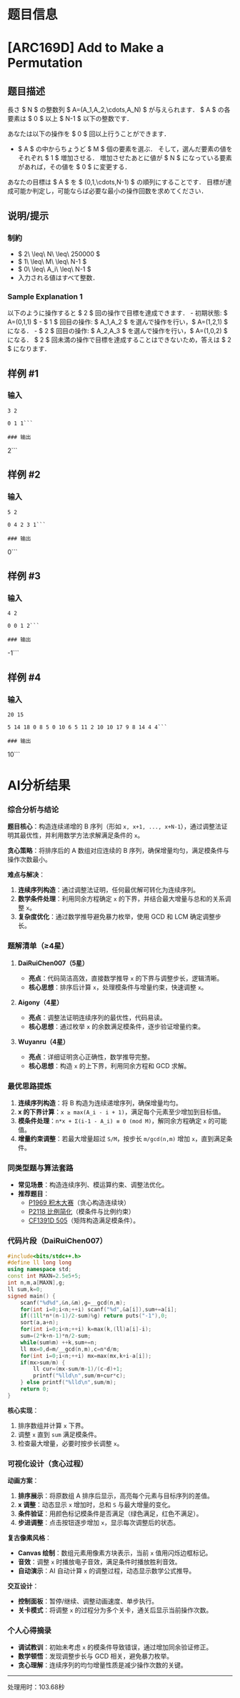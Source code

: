 # 题目信息

# [ARC169D] Add to Make a Permutation

## 题目描述

[problemUrl]: https://atcoder.jp/contests/arc169/tasks/arc169_d

長さ $ N $ の整数列 $ A=(A_1,A_2,\cdots,A_N) $ が与えられます． $ A $ の各要素は $ 0 $ 以上 $ N-1 $ 以下の整数です．

あなたは以下の操作を $ 0 $ 回以上行うことができます．

- $ A $ の中からちょうど $ M $ 個の要素を選ぶ． そして，選んだ要素の値をそれぞれ $ 1 $ 増加させる． 増加させたあとに値が $ N $ になっている要素があれば，その値を $ 0 $ に変更する．
 
あなたの目標は $ A $ を $ (0,1,\cdots,N-1) $ の順列にすることです． 目標が達成可能か判定し，可能ならば必要な最小の操作回数を求めてください．

## 说明/提示

### 制約

- $ 2\ \leq\ N\ \leq\ 250000 $
- $ 1\ \leq\ M\ \leq\ N-1 $
- $ 0\ \leq\ A_i\ \leq\ N-1 $
- 入力される値はすべて整数．
 
### Sample Explanation 1

以下のように操作すると $ 2 $ 回の操作で目標を達成できます． - 初期状態: $ A=(0,1,1) $ - $ 1 $ 回目の操作: $ A_1,A_2 $ を選んで操作を行い，$ A=(1,2,1) $ になる． - $ 2 $ 回目の操作: $ A_2,A_3 $ を選んで操作を行い，$ A=(1,0,2) $ になる． $ 2 $ 回未満の操作で目標を達成することはできないため，答えは $ 2 $ になります．

## 样例 #1

### 输入

```
3 2

0 1 1```

### 输出

```
2```

## 样例 #2

### 输入

```
5 2

0 4 2 3 1```

### 输出

```
0```

## 样例 #3

### 输入

```
4 2

0 0 1 2```

### 输出

```
-1```

## 样例 #4

### 输入

```
20 15

5 14 18 0 8 5 0 10 6 5 11 2 10 10 17 9 8 14 4 4```

### 输出

```
10```

# AI分析结果



### 综合分析与结论

**题目核心**：构造连续递增的 B 序列（形如 `x, x+1, ..., x+N-1`），通过调整法证明其最优性，并利用数学方法求解满足条件的 `x`。

**贪心策略**：将排序后的 A 数组对应连续的 B 序列，确保增量均匀，满足模条件与操作次数最小。

**难点与解决**：
1. **连续序列构造**：通过调整法证明，任何最优解可转化为连续序列。
2. **数学条件处理**：利用同余方程确定 `x` 的下界，并结合最大增量与总和的关系调整 `x`。
3. **复杂度优化**：通过数学推导避免暴力枚举，使用 GCD 和 LCM 确定调整步长。

### 题解清单（≥4星）

1. **DaiRuiChen007（5星）**  
   - **亮点**：代码简洁高效，直接数学推导 `x` 的下界与调整步长，逻辑清晰。
   - **核心思想**：排序后计算 `x`，处理模条件与增量约束，快速调整 `x`。

2. **Aigony（4星）**  
   - **亮点**：调整法证明连续序列的最优性，代码易读。
   - **核心思想**：通过枚举 `x` 的余数满足模条件，逐步验证增量约束。

3. **Wuyanru（4星）**  
   - **亮点**：详细证明贪心正确性，数学推导完整。
   - **核心思想**：构造 `x` 的上下界，利用同余方程和 GCD 求解。

### 最优思路提炼

1. **连续序列构造**：将 B 构造为连续递增序列，确保增量均匀。
2. **x 的下界计算**：`x ≥ max(A_i - i + 1)`，满足每个元素至少增加到目标值。
3. **模条件处理**：`n*x + Σ(i-1 - A_i) ≡ 0 (mod M)`，解同余方程确定 `x` 的可能值。
4. **增量约束调整**：若最大增量超过 `S/M`，按步长 `m/gcd(n,m)` 增加 `x`，直到满足条件。

### 同类型题与算法套路

- **常见场景**：构造连续序列、模运算约束、调整法优化。
- **推荐题目**：
  - [P1969 积木大赛](https://www.luogu.com.cn/problem/P1969)（贪心构造连续块）
  - [P2118 比例简化](https://www.luogu.com.cn/problem/P2118)（模条件与比例约束）
  - [CF1391D 505](https://codeforces.com/problemset/problem/1391/D)（矩阵构造满足模条件）。

### 代码片段（DaiRuiChen007）

```cpp
#include<bits/stdc++.h>
#define ll long long
using namespace std;
const int MAXN=2.5e5+5;
int n,m,a[MAXN],g;
ll sum,k=0;
signed main() {
    scanf("%d%d",&n,&m),g=__gcd(n,m);
    for(int i=0;i<n;++i) scanf("%d",&a[i]),sum+=a[i];
    if((1ll*n*(n-1)/2-sum)%g) return puts("-1"),0;
    sort(a,a+n);
    for(int i=0;i<n;++i) k=max(k,(ll)a[i]-i);
    sum=(2*k+n-1)*n/2-sum;
    while(sum%m) ++k,sum+=n;
    ll mx=0,d=m/__gcd(n,m),c=n*d/m;
    for(int i=0;i<n;++i) mx=max(mx,k+i-a[i]);
    if(mx>sum/m) {
        ll cur=(mx-sum/m-1)/(c-d)+1;
        printf("%lld\n",sum/m+cur*c);
    } else printf("%lld\n",sum/m);
    return 0;
}
```

**核心实现**：
1. 排序数组并计算 `x` 下界。
2. 调整 `x` 直到 `sum` 满足模条件。
3. 检查最大增量，必要时按步长调整 `x`。

### 可视化设计（贪心过程）

**动画方案**：
1. **排序展示**：将原数组 A 排序后显示，高亮每个元素与目标序列的差值。
2. **x 调整**：动态显示 `x` 增加时，总和 `S` 与最大增量的变化。
3. **条件验证**：用颜色标记模条件是否满足（绿色满足，红色不满足）。
4. **步进调整**：点击按钮逐步增加 `x`，显示每次调整后的状态。

**复古像素风格**：
- **Canvas 绘制**：数组元素用像素方块表示，当前 `x` 值用闪烁边框标记。
- **音效**：调整 `x` 时播放电子音效，满足条件时播放胜利音效。
- **自动演示**：AI 自动计算 `x` 的调整过程，动态显示数学公式推导。

**交互设计**：
- **控制面板**：暂停/继续、调整动画速度、单步执行。
- **关卡模式**：将调整 `x` 的过程分为多个关卡，通关后显示当前操作次数。

### 个人心得摘录

- **调试教训**：初始未考虑 `x` 的模条件导致错误，通过增加同余验证修正。
- **数学顿悟**：发现调整步长与 GCD 相关，避免暴力枚举。
- **贪心理解**：连续序列的均匀增量性质是减少操作次数的关键。

---
处理用时：103.68秒